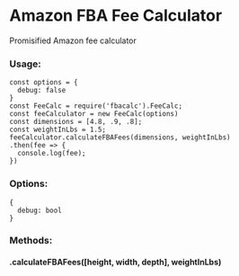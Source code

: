 # Amazon FBA Fee Calculator
Promisified Amazon fee calculator
### Usage:
```
const options = {
  debug: false
}
const FeeCalc = require('fbacalc').FeeCalc;
const feeCalculator = new FeeCalc(options)
const dimensions = [4.8, .9, .8];
const weightInLbs = 1.5;
feeCalculator.calculateFBAFees(dimensions, weightInLbs)
.then(fee => {
  console.log(fee);
})
```
### Options:
```
{
  debug: bool
}
```

### Methods:
#### .calculateFBAFees([height, width, depth], weightInLbs)

